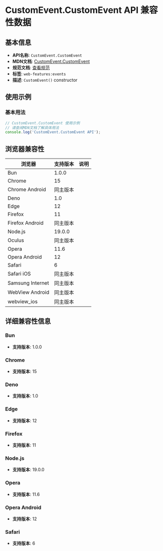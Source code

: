 # CustomEvent.CustomEvent API 兼容性数据

## 基本信息

- **API名称**: `CustomEvent.CustomEvent`
- **MDN文档**: [CustomEvent.CustomEvent](https://developer.mozilla.org/docs/Web/API/CustomEvent/CustomEvent)
- **规范文档**: [查看规范](https://dom.spec.whatwg.org/#ref-for-dom-customevent-customevent)
- **标签**: `web-features:events`
- **描述**: `CustomEvent()` constructor

## 使用示例

### 基本用法

```javascript
// CustomEvent.CustomEvent 使用示例
// 请查阅MDN文档了解具体用法
console.log('CustomEvent.CustomEvent API');
```

## 浏览器兼容性

| 浏览器 | 支持版本 | 说明 |
|--------|----------|------|
| Bun | 1.0.0 |  |
| Chrome | 15 |  |
| Chrome Android | 同主版本 |  |
| Deno | 1.0 |  |
| Edge | 12 |  |
| Firefox | 11 |  |
| Firefox Android | 同主版本 |  |
| Node.js | 19.0.0 |  |
| Oculus | 同主版本 |  |
| Opera | 11.6 |  |
| Opera Android | 12 |  |
| Safari | 6 |  |
| Safari iOS | 同主版本 |  |
| Samsung Internet | 同主版本 |  |
| WebView Android | 同主版本 |  |
| webview_ios | 同主版本 |  |

## 详细兼容性信息

### Bun

- **支持版本**: 1.0.0

### Chrome

- **支持版本**: 15

### Deno

- **支持版本**: 1.0

### Edge

- **支持版本**: 12

### Firefox

- **支持版本**: 11

### Node.js

- **支持版本**: 19.0.0

### Opera

- **支持版本**: 11.6

### Opera Android

- **支持版本**: 12

### Safari

- **支持版本**: 6


